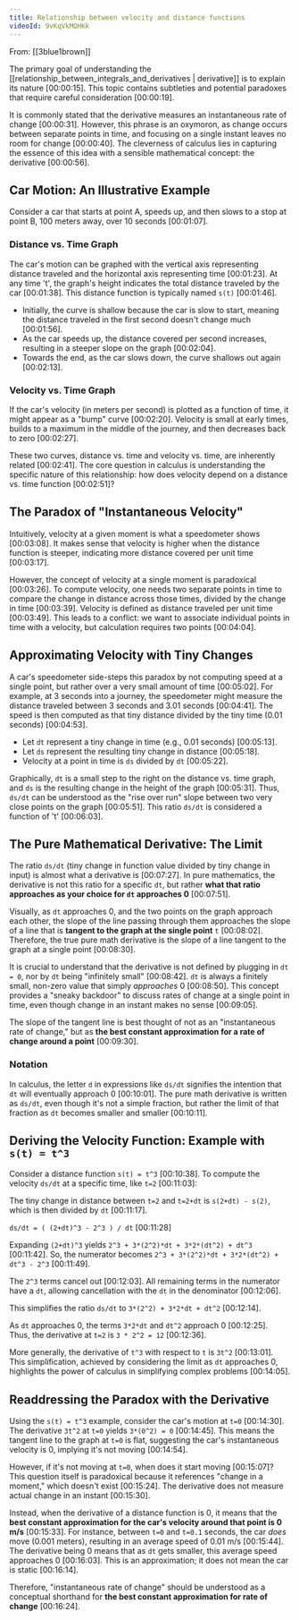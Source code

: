 ```yaml
---
title: Relationship between velocity and distance functions
videoId: 9vKqVkMQHKk
---
```


From: [[3blue1brown]] <br/> 

The primary goal of understanding the [[relationship_between_integrals_and_derivatives | derivative]] is to explain its nature <a class="yt-timestamp" data-t="00:00:15">[00:00:15]</a>. This topic contains subtleties and potential paradoxes that require careful consideration <a class="yt-timestamp" data-t="00:00:19">[00:00:19]</a>.

It is commonly stated that the derivative measures an instantaneous rate of change <a class="yt-timestamp" data-t="00:00:31">[00:00:31]</a>. However, this phrase is an oxymoron, as change occurs between separate points in time, and focusing on a single instant leaves no room for change <a class="yt-timestamp" data-t="00:00:40">[00:00:40]</a>. The cleverness of calculus lies in capturing the essence of this idea with a sensible mathematical concept: the derivative <a class="yt-timestamp" data-t="00:00:56">[00:00:56]</a>.

## Car Motion: An Illustrative Example

Consider a car that starts at point A, speeds up, and then slows to a stop at point B, 100 meters away, over 10 seconds <a class="yt-timestamp" data-t="00:01:07">[00:01:07]</a>.

### Distance vs. Time Graph
The car's motion can be graphed with the vertical axis representing distance traveled and the horizontal axis representing time <a class="yt-timestamp" data-t="00:01:23">[00:01:23]</a>. At any time 't', the graph's height indicates the total distance traveled by the car <a class="yt-timestamp" data-t="00:01:38">[00:01:38]</a>. This distance function is typically named `s(t)` <a class="yt-timestamp" data-t="00:01:46">[00:01:46]</a>.

*   Initially, the curve is shallow because the car is slow to start, meaning the distance traveled in the first second doesn't change much <a class="yt-timestamp" data-t="00:01:56">[00:01:56]</a>.
*   As the car speeds up, the distance covered per second increases, resulting in a steeper slope on the graph <a class="yt-timestamp" data-t="00:02:04">[00:02:04]</a>.
*   Towards the end, as the car slows down, the curve shallows out again <a class="yt-timestamp" data-t="00:02:13">[00:02:13]</a>.

### Velocity vs. Time Graph
If the car's velocity (in meters per second) is plotted as a function of time, it might appear as a "bump" curve <a class="yt-timestamp" data-t="00:02:20">[00:02:20]</a>. Velocity is small at early times, builds to a maximum in the middle of the journey, and then decreases back to zero <a class="yt-timestamp" data-t="00:02:27">[00:02:27]</a>.

These two curves, distance vs. time and velocity vs. time, are inherently related <a class="yt-timestamp" data-t="00:02:41">[00:02:41]</a>. The core question in calculus is understanding the specific nature of this relationship: how does velocity depend on a distance vs. time function <a class="yt-timestamp" data-t="00:02:51">[00:02:51]</a>?

## The Paradox of "Instantaneous Velocity"

Intuitively, velocity at a given moment is what a speedometer shows <a class="yt-timestamp" data-t="00:03:08">[00:03:08]</a>. It makes sense that velocity is higher when the distance function is steeper, indicating more distance covered per unit time <a class="yt-timestamp" data-t="00:03:17">[00:03:17]</a>.

However, the concept of velocity at a single moment is paradoxical <a class="yt-timestamp" data-t="00:03:26">[00:03:26]</a>. To compute velocity, one needs two separate points in time to compare the change in distance across those times, divided by the change in time <a class="yt-timestamp" data-t="00:03:39">[00:03:39]</a>. Velocity is defined as distance traveled per unit time <a class="yt-timestamp" data-t="00:03:49">[00:03:49]</a>. This leads to a conflict: we want to associate individual points in time with a velocity, but calculation requires two points <a class="yt-timestamp" data-t="00:04:04">[00:04:04]</a>.

## Approximating Velocity with Tiny Changes

A car's speedometer side-steps this paradox by not computing speed at a single point, but rather over a very small amount of time <a class="yt-timestamp" data-t="00:05:02">[00:05:02]</a>. For example, at 3 seconds into a journey, the speedometer might measure the distance traveled between 3 seconds and 3.01 seconds <a class="yt-timestamp" data-t="00:04:41">[00:04:41]</a>. The speed is then computed as that tiny distance divided by the tiny time (0.01 seconds) <a class="yt-timestamp" data-t="00:04:53">[00:04:53]</a>.

*   Let `dt` represent a tiny change in time (e.g., 0.01 seconds) <a class="yt-timestamp" data-t="00:05:13">[00:05:13]</a>.
*   Let `ds` represent the resulting tiny change in distance <a class="yt-timestamp" data-t="00:05:18">[00:05:18]</a>.
*   Velocity at a point in time is `ds` divided by `dt` <a class="yt-timestamp" data-t="00:05:22">[00:05:22]</a>.

Graphically, `dt` is a small step to the right on the distance vs. time graph, and `ds` is the resulting change in the height of the graph <a class="yt-timestamp" data-t="00:05:31">[00:05:31]</a>. Thus, `ds/dt` can be understood as the "rise over run" slope between two very close points on the graph <a class="yt-timestamp" data-t="00:05:51">[00:05:51]</a>. This ratio `ds/dt` is considered a function of 't' <a class="yt-timestamp" data-t="00:06:03">[00:06:03]</a>.

## The Pure Mathematical Derivative: The Limit

The ratio `ds/dt` (tiny change in function value divided by tiny change in input) is almost what a derivative is <a class="yt-timestamp" data-t="00:07:27">[00:07:27]</a>. In pure mathematics, the derivative is not this ratio for a specific `dt`, but rather **what that ratio approaches as your choice for `dt` approaches 0** <a class="yt-timestamp" data-t="00:07:51">[00:07:51]</a>.

Visually, as `dt` approaches 0, and the two points on the graph approach each other, the slope of the line passing through them approaches the slope of a line that is **tangent to the graph at the single point** `t` <a class="yt-timestamp" data-t="00:08:02">[00:08:02]</a>. Therefore, the true pure math derivative is the slope of a line tangent to the graph at a single point <a class="yt-timestamp" data-t="00:08:30">[00:08:30]</a>.

It is crucial to understand that the derivative is not defined by plugging in `dt = 0`, nor by `dt` being "infinitely small" <a class="yt-timestamp" data-t="00:08:42">[00:08:42]</a>. `dt` is always a finitely small, non-zero value that simply *approaches* 0 <a class="yt-timestamp" data-t="00:08:50">[00:08:50]</a>. This concept provides a "sneaky backdoor" to discuss rates of change at a single point in time, even though change in an instant makes no sense <a class="yt-timestamp" data-t="00:09:05">[00:09:05]</a>.

The slope of the tangent line is best thought of not as an "instantaneous rate of change," but as **the best constant approximation for a rate of change around a point** <a class="yt-timestamp" data-t="00:09:30">[00:09:30]</a>.

### Notation
In calculus, the letter `d` in expressions like `ds/dt` signifies the intention that `dt` will eventually approach 0 <a class="yt-timestamp" data-t="00:10:01">[00:10:01]</a>. The pure math derivative is written as `ds/dt`, even though it's not a simple fraction, but rather the limit of that fraction as `dt` becomes smaller and smaller <a class="yt-timestamp" data-t="00:10:11">[00:10:11]</a>.

## Deriving the Velocity Function: Example with `s(t) = t^3`

Consider a distance function `s(t) = t^3` <a class="yt-timestamp" data-t="00:10:38">[00:10:38]</a>. To compute the velocity `ds/dt` at a specific time, like `t=2` <a class="yt-timestamp" data-t="00:11:03">[00:11:03]</a>:

The tiny change in distance between `t=2` and `t=2+dt` is `s(2+dt) - s(2)`, which is then divided by `dt` <a class="yt-timestamp" data-t="00:11:17">[00:11:17]</a>.

`ds/dt = ( (2+dt)^3 - 2^3 ) / dt` <a class="yt-timestamp" data-t="00:11:28">[00:11:28]</a>

Expanding `(2+dt)^3` yields `2^3 + 3*(2^2)*dt + 3*2*(dt^2) + dt^3` <a class="yt-timestamp" data-t="00:11:42">[00:11:42]</a>.
So, the numerator becomes `2^3 + 3*(2^2)*dt + 3*2*(dt^2) + dt^3 - 2^3` <a class="yt-timestamp" data-t="00:11:49">[00:11:49]</a>.

The `2^3` terms cancel out <a class="yt-timestamp" data-t="00:12:03">[00:12:03]</a>. All remaining terms in the numerator have a `dt`, allowing cancellation with the `dt` in the denominator <a class="yt-timestamp" data-t="00:12:06">[00:12:06]</a>.

This simplifies the ratio `ds/dt` to `3*(2^2) + 3*2*dt + dt^2` <a class="yt-timestamp" data-t="00:12:14">[00:12:14]</a>.

As `dt` approaches 0, the terms `3*2*dt` and `dt^2` approach 0 <a class="yt-timestamp" data-t="00:12:25">[00:12:25]</a>.
Thus, the derivative at `t=2` is `3 * 2^2 = 12` <a class="yt-timestamp" data-t="00:12:36">[00:12:36]</a>.

More generally, the derivative of `t^3` with respect to `t` is `3t^2` <a class="yt-timestamp" data-t="00:13:01">[00:13:01]</a>. This simplification, achieved by considering the limit as `dt` approaches 0, highlights the power of calculus in simplifying complex problems <a class="yt-timestamp" data-t="00:14:05">[00:14:05]</a>.

## Readdressing the Paradox with the Derivative

Using the `s(t) = t^3` example, consider the car's motion at `t=0` <a class="yt-timestamp" data-t="00:14:30">[00:14:30]</a>. The derivative `3t^2` at `t=0` yields `3*(0^2) = 0` <a class="yt-timestamp" data-t="00:14:45">[00:14:45]</a>. This means the tangent line to the graph at `t=0` is flat, suggesting the car's instantaneous velocity is 0, implying it's not moving <a class="yt-timestamp" data-t="00:14:54">[00:14:54]</a>.

However, if it's not moving at `t=0`, when does it start moving <a class="yt-timestamp" data-t="00:15:07">[00:15:07]</a>? This question itself is paradoxical because it references "change in a moment," which doesn't exist <a class="yt-timestamp" data-t="00:15:24">[00:15:24]</a>. The derivative does not measure actual change in an instant <a class="yt-timestamp" data-t="00:15:30">[00:15:30]</a>.

Instead, when the derivative of a distance function is 0, it means that the **best constant approximation for the car's velocity around that point is 0 m/s** <a class="yt-timestamp" data-t="00:15:33">[00:15:33]</a>. For instance, between `t=0` and `t=0.1` seconds, the car *does* move (0.001 meters), resulting in an average speed of 0.01 m/s <a class="yt-timestamp" data-t="00:15:44">[00:15:44]</a>. The derivative being 0 means that as `dt` gets smaller, this average speed approaches 0 <a class="yt-timestamp" data-t="00:16:03">[00:16:03]</a>. This is an approximation; it does not mean the car is static <a class="yt-timestamp" data-t="00:16:14">[00:16:14]</a>.

Therefore, "instantaneous rate of change" should be understood as a conceptual shorthand for **the best constant approximation for rate of change** <a class="yt-timestamp" data-t="00:16:24">[00:16:24]</a>.